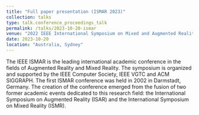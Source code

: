 ```yaml
---
title: "Full paper presentation (ISMAR 2023)"
collection: talks
type: talk.conference_proceedings_talk
permalink: /talks/2023-10-20-ismar
venue: "2022 IEEE International Symposium on Mixed and Augmented Reality"
date: 2023-10-20
location: "Australia, Sydney"
---
```


The IEEE ISMAR is the leading international academic conference in the fields of Augmented Reality and Mixed Reality. The symposium is organized and supported by the IEEE Computer Society, IEEE VGTC and ACM SIGGRAPH. The first ISMAR conference was held in 2002 in Darmstadt, Germany. The creation of the conference emerged from the fusion of two former academic events dedicated to this research field: the International Symposium on Augmented Reality (ISAR) and the International Symposium on Mixed Reality (ISMR).